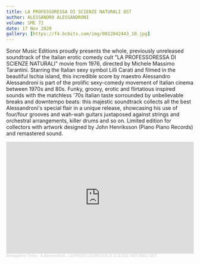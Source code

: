 ```yaml
---
title: LA PROFESSORESSA DI SCIENZE NATURALI OST
author: ALESSANDRO ALESSANDRONI
volume: SME 72
date: 17 Nov 2020
gallery: [https://f4.bcbits.com/img/0022042443_10.jpg]
---
```


Sonor Music Editions proudly presents the whole, previously unreleased soundtrack of the Italian erotic comedy cult "LA PROFESSORESSA DI SCIENZE NATURALI" movie from 1976, directed by Michele Massimo Tarantini. Starring the Italian sexy symbol Lilli Carati and filmed in the beautiful Ischia island, this incredible score by maestro Alessandro Alessandroni is part of the prolific sexy-comedy movement of Italian cinema between 1970s and 80s. Funky, groovy, erotic and flirtatious inspired sounds with the matchless '70s Italian taste sorrounded by unbelievable breaks and downtempo beats: this majestic soundtrack collects all the best Alessandroni's special flair in a unique release, showcasing his use of four/four grooves and wah-wah guitars juxtaposed against strings and orchestral arrangements, killer drums and so on. Limited edition for collectors with artwork designed by John Henriksson (Piano Piano Records) and remastered sound.

<iframe width="100%" height="300" scrolling="no" frameborder="no" allow="autoplay" src="https://w.soundcloud.com/player/?url=https%3A//api.soundcloud.com/tracks/909239719&color=%23ff5500&auto_play=false&hide_related=true&show_comments=false&show_user=true&show_reposts=false&show_teaser=false&visual=true"></iframe><div style="font-size: 10px; color: #cccccc;line-break: anywhere;word-break: normal;overflow: hidden;white-space: nowrap;text-overflow: ellipsis; font-family: Interstate,Lucida Grande,Lucida Sans Unicode,Lucida Sans,Garuda,Verdana,Tahoma,sans-serif;font-weight: 100;"><a href="https://soundcloud.com/armagideon-times" title="Armagideon Times" target="_blank" style="color: #cccccc; text-decoration: none;">Armagideon Times</a> · <a href="https://soundcloud.com/armagideon-times/aalessandroni-la-professoressa-di-scienze-naturali-ost" title="A.Alessandroni - LA PROFESSORESSA DI SCIENZE NATURALI OST" target="_blank" style="color: #cccccc; text-decoration: none;">A.Alessandroni - LA PROFESSORESSA DI SCIENZE NATURALI OST</a></div>
